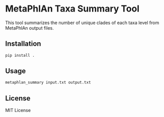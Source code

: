 # MetaPhlAn Taxa Summary Tool

This tool summarizes the number of unique clades of each taxa level from MetaPhlAn output files.

## Installation

```sh
pip install .
```

## Usage

```sh
metaphlan_summary input.txt output.txt
```

## License
MIT License
